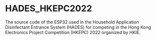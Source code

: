 # HADES_HKEPC2022
The source code of the ESP32 used in the Household Application Disinfectant Entrance System (HADES) for competing in the Hong Kong Electronics Project Competition (HKEPC) 2022 organized by HKIE.